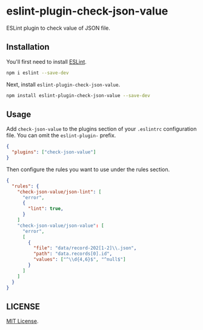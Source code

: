 # eslint-plugin-check-json-value

ESLint plugin to check value of JSON file.

## Installation

You'll first need to install [ESLint](https://eslint.org/).

```sh
npm i eslint --save-dev
```

Next, install `eslint-plugin-check-json-value`.

```sh
npm install eslint-plugin-check-json-value --save-dev
```

## Usage

Add `check-json-value` to the plugins section of your `.eslintrc` configuration file. You can omit the `eslint-plugin-` prefix.

```json
{
  "plugins": ["check-json-value"]
}
```

Then configure the rules you want to use under the rules section.

```json
{
  "rules": {
    "check-json-value/json-lint": [
      "error",
      {
        "lint": true,
      }
    ]
    "check-json-value/json-value": [
      "error",
      [
        {
          "file": "data/record-202[1-2]\\.json",
          "path": "data.records[0].id",
          "values": ["^\\d{4,6}$", "^null$"]
        }
      ]
    ]
  }
}
```

## LICENSE

[MIT License](LICENSE).
